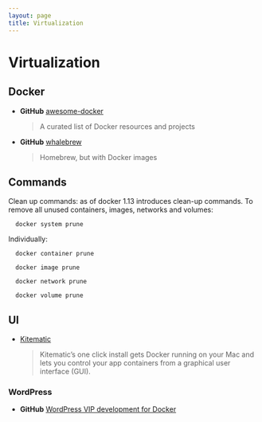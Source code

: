 ```yaml
---
layout: page
title: Virtualization
---
```


# Virtualization

## Docker

- **GitHub** [awesome-docker](https://github.com/veggiemonk/awesome-docker)

  > A curated list of Docker resources and projects

- **GitHub** [whalebrew](https://github.com/bfirsh/whalebrew)
  > Homebrew, but with Docker images

## Commands

Clean up commands: as of docker 1.13 introduces clean-up commands.
To remove all unused containers, images, networks and volumes:

```
  docker system prune
```

Individually:

```
  docker container prune

  docker image prune

  docker network prune

  docker volume prune
```

## UI

- [Kitematic](https://kitematic.com)
  > Kitematic’s one click install gets Docker running on your Mac and lets you control your app containers from a graphical user interface (GUI).

### WordPress

- **GitHub** [WordPress VIP development for Docker](https://github.com/chriszarate/docker-wordpress-vip)
